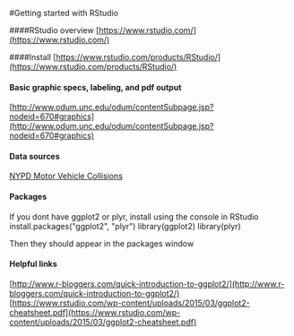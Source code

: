 #Getting started with RStudio


####RStudio overview
[https://www.rstudio.com/](https://www.rstudio.com/)

####Install
[https://www.rstudio.com/products/RStudio/](https://www.rstudio.com/products/RStudio/)

#### Basic graphic specs, labeling, and pdf output
[http://www.odum.unc.edu/odum/contentSubpage.jsp?nodeid=670#graphics](http://www.odum.unc.edu/odum/contentSubpage.jsp?nodeid=670#graphics)

#### Data sources
[NYPD Motor Vehicle Collisions](https://data.cityofnewyork.us/Public-Safety/NYPD-Motor-Vehicle-Collisions/h9gi-nx95)

#### Packages
If you dont have ggplot2 or plyr, install using the console in RStudio
  install.packages("ggplot2", "plyr")
  library(ggplot2)
  library(plyr)
  
Then they should appear in the packages window

#### Helpful links
[http://www.r-bloggers.com/quick-introduction-to-ggplot2/](http://www.r-bloggers.com/quick-introduction-to-ggplot2/)
[https://www.rstudio.com/wp-content/uploads/2015/03/ggplot2-cheatsheet.pdf](https://www.rstudio.com/wp-content/uploads/2015/03/ggplot2-cheatsheet.pdf)
